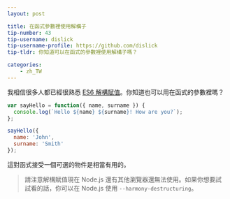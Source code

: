 ```yaml
---
layout: post

title: 在函式參數裡使用解構子
tip-number: 43
tip-username: dislick
tip-username-profile: https://github.com/dislick
tip-tldr: 你知道可以在函式的參數裡使用解構子嗎？

categories:
    - zh_TW
---
```

我相信很多人都已經很熟悉 [ES6 解構賦值](https://developer.mozilla.org/en-US/docs/Web/JavaScript/Reference/Operators/Destructuring_assignment)。你知道也可以用在函式的參數裡嗎？

```javascript
var sayHello = function({ name, surname }) {
  console.log(`Hello ${name} ${surname}! How are you?`);
};

sayHello({
  name: 'John',
  surname: 'Smith'
});
```

這對函式接受一個可選的物件是相當有用的。

> 請注意解構賦值現在 Node.js 還有其他瀏覽器還無法使用。如果你想要試試看的話，你可以在 Node.js 使用 `--harmony-destructuring`。
